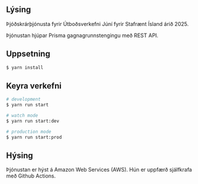 ## Lýsing

Þjóðskrárþjónusta fyrir Útboðsverkefni Júní fyrir Stafrænt Ísland árið 2025.

Þjónustan hjúpar Prisma gagnagrunnstengingu með REST API.

## Uppsetning

```bash
$ yarn install
```

## Keyra verkefni

```bash
# development
$ yarn run start

# watch mode
$ yarn run start:dev

# production mode
$ yarn run start:prod
```

## Hýsing

Þjónustan er hýst á Amazon Web Services (AWS). Hún er uppfærð sjálfkrafa með Github Actions.
